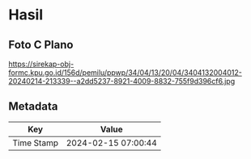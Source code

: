# Hasil

## Foto C Plano

https://sirekap-obj-formc.kpu.go.id/156d/pemilu/ppwp/34/04/13/20/04/3404132004012-20240214-213339--a2dd5237-8921-4009-8832-755f9d396cf6.jpg


## Metadata

| Key        | Value               |
| ---------- | ------------------- |
| Time Stamp | 2024-02-15 07:00:44 |



